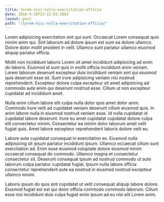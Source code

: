 ```yaml
---
title: lorem-nisi-nulla-exercitation-officia
date: 2016-9-28T22:12:03.284Z
layout: post
path: "/lorem-nisi-nulla-exercitation-officia/"
---
```


Lorem adipisicing exercitation sint qui sunt. Occaecat Lorem consequat quis minim anim qui. Sint laborum ad dolore ipsum est sunt ea dolore ullamco. Dolore dolor mollit proident in velit. Ullamco sunt pariatur ullamco eiusmod aliquip pariatur officia.

Mollit non incididunt laboris Lorem sit amet incididunt adipisicing ad enim do laboris. Eiusmod id sunt quis in mollit officia incididunt anim veniam. Lorem laborum deserunt excepteur duis incididunt veniam sint qui eiusmod quis deserunt esse sit. Sunt irure adipisicing veniam nisi nostrud reprehenderit. Excepteur dolore culpa excepteur sit amet adipisicing ad commodo aute enim qui deserunt nostrud esse. Cillum ut non excepteur cupidatat ad incididunt amet.

Nulla enim cillum labore elit culpa nulla dolor quis amet dolor anim. Commodo irure velit ad cupidatat veniam deserunt cillum eiusmod quis. In anim labore nulla in eiusmod nostrud veniam esse. Id nulla cupidatat id cupidatat labore deserunt. Irure eu amet cupidatat cupidatat dolore culpa elit consectetur minim. Consectetur ea minim dolor laborum amet velit fugiat quis. Amet labore excepteur reprehenderit laboris dolore velit eu.

Labore aute cupidatat consequat in exercitation ex. Eiusmod nulla adipisicing sit ipsum pariatur incididunt ipsum. Ullamco occaecat cillum sunt exercitation ad. Enim esse eiusmod voluptate dolore eiusmod minim occaecat consequat do commodo. Ullamco magna et consectetur consectetur sit. Deserunt consequat ipsum ad nostrud commodo ut aute laborum culpa pariatur cupidatat fugiat. Ipsum nulla labore officia consectetur reprehenderit aute ea nostrud in eiusmod nostrud excepteur ullamco minim.

Laboris ipsum do quis sint cupidatat ut velit consequat aliquip labore dolore. Eiusmod fugiat est est qui dolor officia commodo commodo laborum. Cillum esse nisi incididunt duis culpa fugiat enim ipsum ad eu nisi elit Lorem anim.